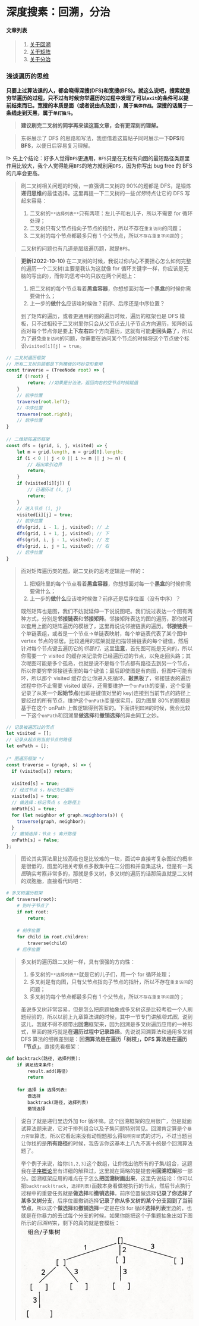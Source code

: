 # 深度搜素：回溯，分治

#### **文章列表**

> 1. [关于回溯](./coding/dfs/backtracking)
> 1. [关于矩阵](./coding/dfs/traversal)
> 1. [关于分治](./coding/dfs/divcon)

### **浅谈遍历的思维**

**只要上过算法课的人，都会晓得深搜(DFS)和宽搜(BFS)。就这么说吧，搜索就是穷举遍历的过程，只不过有时候穷举遍历的过程中发现了可以`exit`的条件可以提前结束而已。宽搜的本质是面（或者说由点及面），属于`集体作战`。深搜的话属于一条线走到天黑，属于`单打独斗`。**

> **建议刷完二叉树的同学再来读这篇文章，会有更深刻的理解。**

> 东哥展示了 DFS 的思路和写法，我想借着这篇帖子同时展示一下**DFS**和**BFS**，以便日后容易复习理解。

!> 先上个结论：好多人觉得`DFS`更通用，`BFS`只是在无权有向图的最短路径类题里作用比较大，我个人觉得能用`BFS`的地方就别用`DFS`，因为你写出 bug free 的 BFS 的几率会更高。

> 刷二叉树相关问题的时候，一直强调二叉树的 90%的题都是 DFS，是锻炼**递归思维**的最佳选择。这里再提一下二叉树的一些*优势*特点让它的 DFS 写起来容易：
>
> 1. 二叉树的`**选择列表**`只有两项：左儿子和右儿子，所以不需要 for 循环处理；
> 2. 二叉树只有父节点指向子节点的指针，所以不存在`重复访问`的问题；
> 3. 二叉树的每个节点都最多只有 1 个父节点，所以`不存在重复字问题`的；
>
> 二叉树的问题也有几道是层级遍历题，就是`BFS`。

> **更新(2022-10-10)** 在二叉树的时候，我说过你内心不要担心怎么如何完整的遍历一个二叉树(主要是我认为这就像 for 循环关键字一样，你应该是无脑的写出的)，而你的思考中的只放在两个问题上：
>
> 1.  把二叉树的每个节点看着**黑盒容器**，你想想面对每一个**黑盒**的时候你需要做什么；
> 1.  上一步的**做什么**应该啥时候做？前序、后序还是中序位置？
>
> 到了矩阵的遍历，或者更通用的图的遍历时候，遍历的框架也是 DFS 模板，只不过相较于二叉树里你只会从父节点去儿子节点方向遍历，矩阵的话面对每个节点你是要**上下左右**四个方向遍历，这就有可能**走回头路**了，所以为了避免`重复访问`的问题，你需要在访问某个节点的时候将这个节点做个标识`visited[i][j] = true`。

```js
// 二叉树遍历框架
// 所有二叉树的题都是下列模板的巧妙变形套用
const traverse = (TreeNode root) => {
    if (!root) {
        return; //如果是分治法，返回向右的空节点时候赋值
    }
    // 前序位置
    traverse(root.left);
    // 中序位置
    traverse(root.right);
    // 后序位置
}

// 二维矩阵遍历框架
const dfs = (grid, i, j, visited) => {
    let m = grid.length, n = grid[0].length;
    if (i < 0 || j < 0 || i >= m || j >= n) {
        // 超出索引边界
        return;
    }
    if (visited[i][j]) {
        // 已遍历过 (i, j)
        return;
    }
    // 进入节点 (i, j)
    visited[i][j] = true;
    // 前序位置
    dfs(grid, i - 1, j, visited); // 上
    dfs(grid, i + 1, j, visited); // 下
    dfs(grid, i, j - 1, visited); // 左
    dfs(grid, i, j + 1, visited); // 右
    // 后序位置
}
```

> 面对矩阵遍历类的题，跟二叉树的思考逻辑是一样的：
>
> 1.  把矩阵里的每个节点看着**黑盒容器**，你想想面对每一个**黑盒**的时候你需要做什么；
> 1.  上一步的**做什么**应该啥时候做？前序还是后序位置（没有中序）？
>
> 既然矩阵也是图，我们不妨就延伸一下说说图吧。我们说过表达一个图有两种方式，分别是**邻接链表**和**邻接矩阵**。邻接矩阵表达的图的遍历，那你就可以套用上面的矩阵遍历的模板了，这里再说说邻接链表的遍历。**邻接链表**一个单链表组，或者是一个节点->单链表映射，每个单链表代表了某个图中 vertex 节点的邻居。比较通用的框架就是扫描领接链表的每个键值，然后针对每个节点键去遍历它的*邻居们*，这里**注意**，首先图可能是无向的，所以你需要一个 visited 的缓存来记录你已经遍历过的节点，以免走回头路；其次呢图可能是多个孤岛，也就是说不是每个节点都有路径去到另一个节点，所以你要穷举邻接链表里的每个键值；最后即使图是有向图，但图中可能有环，所以那个 visited 缓存会让你进入死循环。**敲黑板**了，邻接链表的遍历过程中你不止需要 visited 缓存，还需要维护一个`onPath`的变量，这个变量记录了从某一个**起始节点**(也即是键值对里的 key)连接到当前节点的路径上要经过的所有节点，维护这个`onPath`变量很实用，因为图里 80%的题都是基于在这个 onPath 上做逻辑得到答案的。下面讲到`回溯`的时候，我会比较一下这个`onPath`和回溯里**做选择**和**撤销选择**的异曲同工之妙。

```js
// 记录被遍历过的节点
let visited = [];
// 记录从起点到当前节点的路径
let onPath = [];

/* 图遍历框架 */
const traverse = (graph, s) => {
  if (visited[s]) return;

  visited[s] = true;
  // 经过节点 s，标记为已遍历
  visited[s] = true;
  // 做选择：标记节点 s 在路径上
  onPath[s] = true;
  for (let neighbor of graph.neighbors(s)) {
    traverse(graph, neighbor);
  }
  // 撤销选择：节点 s 离开路径
  onPath[s] = false;
};
```

> 图论其实算法里比较高级也是比较难的一块，面试中直接考复杂图论的概率是很低的，图里的相关考察点多数集中在二分图和并查集这块，但是有一类*图*确实考察非常多的，那就是多叉树，多叉树的遍历的话那简直就是二叉树的双胞胎，直接看代码吧：

```python
# 多叉树遍历框架
def traverse(root):
    # 到叶子节点了
    if not root:
        return;

    # 前序位置
    for child in root.children:
        traverse(child)
    # 后序位置
```

> 多叉树的遍历跟二叉树一样，具有很强的方向性：
>
> 1. 多叉树的`**选择列表**`就是它的儿子们，用一个 for 循环处理；
> 2. 多叉树是有向图，只有父节点指向子节点的指针，所以不存在`重复访问`的问题；
> 3. 多叉树的每个节点都最多只有 1 个父节点，所以`不存在重复字问题`的；
>
> 虽说多叉树非常容易，但是怎么把原题抽象成多叉树这是比较考验一个人刷题经验的，所以以前上九章算法课的时候，其中一节专门讲解*隐式图*。说到这儿，我就不得不顺带出**回溯**框架来，因为回溯是多叉树遍历应用的一种形式，里面的技巧就是**在遍历过程中记录路径**。先说说回溯算法和通用多叉树 DFS 算法的细微差别是：**回溯算法是在遍历「树枝」，DFS 算法是在遍历「节点」**。直接先看框架：

```python
def backtrack(路径, 选择列表):
    if 满足结束条件:
        result.add(路径)
        return

    for 选择 in 选择列表:
        做选择
        backtrack(路径, 选择列表)
        撤销选择
```

> 说白了就是递归里边外加 for 循环嘛。这个回溯框架的应用很广，但是就面试算法题来说，它对于排列组合以及子集问题特别常见。回溯肯定算是个`暴力穷举`算法，所以它看起来没有动规题那么得`聪明穷举`式的讨巧，不过当题目让你找的是**所有路径**的时候，我告诉你这基本上八九不离十的是个回溯算法题了。
>
> 举个例子来说，给你`[1,2,3]`这个数组，让你找出他所有的子集/组合，这题我在[子序概论](./coding/classic/sbusequence)里有详细的解释过，这里就在简略的提提套用**回溯框架**那一部分。回溯框架应用的难点在于怎么**把回溯树画出来**，这里先说结论：你可以把`backtrack(track, 选择列表)`函数本身看做被执行的节点，然后节点执行过程中的重要任务就是**做选择**和**撤销选择**，前序位置做选择**记录了你选择了某多叉树分支**，后序位置撤销选择**记录了你从多叉树的某个分支回到了当前节点**，所以这个**做选择**和**撤销选择**一定是在你 for 循环**选择列表**里边的，也就是在你暴力的去试每个分支的时候。如果你能把这个子集题抽象出如下图所示的*回溯树*来，剩下的真的就是套模板：
> ![](./pictures/subset.png)
